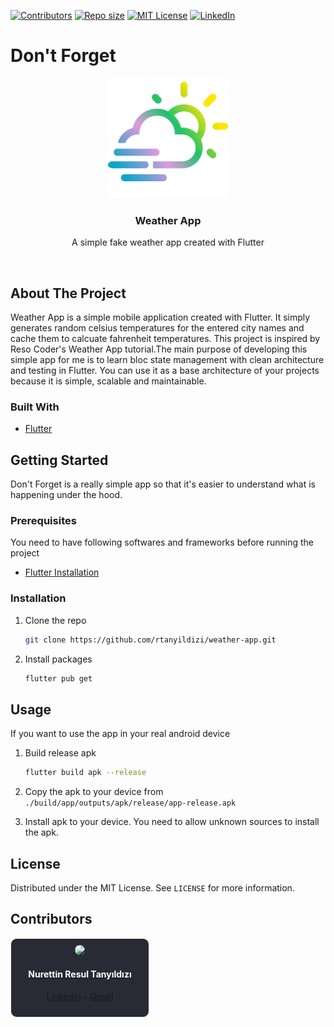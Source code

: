 [![Contributors][contributors-shield]][contributors-url]
[![Repo size][repo-size-shield]][repo-url]
[![MIT License][license-shield]][license-url]
[![LinkedIn][linkedin-shield]][linkedin-url]

# Don't Forget

<!-- Project Logo -->
<p align=center>
<img src="./lib/assets/images/ic_launcher.png" widht=192 height=192/>
<h3 align=center>Weather App</h3>
<p align=center>A simple fake weather app created with Flutter<p/>
</p>

<!-- Description -->

<br>

## About The Project

Weather App is a simple mobile application created with Flutter. It simply generates random celsius temperatures for the entered city names and cache them to calcuate fahrenheit temperatures. This project is inspired by Reso Coder's Weather App tutorial.The main purpose of developing this simple app for me is to learn bloc state management with clean architecture and testing in Flutter. You can use it as a base architecture of your projects because it is simple, scalable and maintainable.

### Built With

- [Flutter][flutter-url]

## Getting Started

Don't Forget is a really simple app so that it's easier to understand what is happening under the hood.

### Prerequisites

You need to have following softwares and frameworks before running the project

- [Flutter Installation](https://flutter.dev/docs/get-started/install)

### Installation

1. Clone the repo
   ```sh
   git clone https://github.com/rtanyildizi/weather-app.git
   ```
2. Install packages
   ```sh
   flutter pub get
   ```

## Usage

If you want to use the app in your real android device

1. Build release apk
   ```sh
   flutter build apk --release
   ```
2. Copy the apk to your device from `./build/app/outputs/apk/release/app-release.apk`

3. Install apk to your device. You need to allow unknown sources to install the apk.

<!-- _For more examples, please refer to the [Documentation](https://example.com)_ -->

<!-- ## Roadmap

See the [open issues][issues-url] for a list of proposed features (and known issues).

<!-- CONTRIBUTING -->
<!--
## Contributing

Contributions are what make the open source community such an amazing place to be learn, inspire, and create. Any contributions you make are **greatly appreciated**.

1. Fork the Project
2. Create your Feature Branch (`git checkout -b feature/AmazingFeature`)
3. Commit your Changes (`git commit -m 'Add some AmazingFeature'`)
4. Push to the Branch (`git push origin feature/AmazingFeature`)
5. Open a Pull Request -->

<!-- LICENSE -->

## License

Distributed under the MIT License. See `LICENSE` for more information.

<!-- CONTACT -->

## Contributors

<a href='https://github.com/rtanyildizi' target="_blank">
<div float="left" align=center style='padding: 10px; width: 200px; border: 1px solid white; background-color: #282A36; border-radius: 10px'>
<img src="https://github.com/rtanyildizi.png" style="border-radius:50%" width=150px />

<h4 style='color: white; font-weight: bold'> Nurettin Resul Tanyıldızı </h4>
<p><a href='https://linkedin.com/in/rtanyildizi'>Linkedin</a> - <a href='mailto:tanyildizi.resul@gmail.com'>Gmail</a></p>
</div></a>

<!-- Variables -->

[flutter-url]: https://flutter.dev
[repo-url]: https://github.com/rtanyildizi/weather-app
[issues-url]: https://github.com/rtanyildizi/weather-app/issues
[contributors-shield]: https://img.shields.io/github/contributors/rtanyildizi/weather-app
[contributors-url]: https://github.com/rtanyildizi/weather-app/graphs/contributors
[repo-size-shield]: https://img.shields.io/github/repo-size/rtanyildizi/weather-app
[license-shield]: https://img.shields.io/github/license/rtanyildizi/weather-app
[license-url]: https://github.com/rtanyildizi/weather-app/blob/main/LICENSE
[linkedin-shield]: https://img.shields.io/badge/LinkedIn-%230072B1?logo=linkedin
[linkedin-url]: https://linkedin.com/in/rtanyildizi
